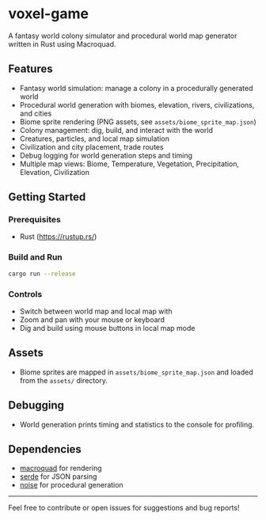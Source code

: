 # voxel-game

A fantasy world colony simulator and procedural world map generator written in Rust using Macroquad.

## Features
- Fantasy world simulation: manage a colony in a procedurally generated world
- Procedural world generation with biomes, elevation, rivers, civilizations, and cities
- Biome sprite rendering (PNG assets, see `assets/biome_sprite_map.json`)
- Colony management: dig, build, and interact with the world
- Creatures, particles, and local map simulation
- Civilization and city placement, trade routes
- Debug logging for world generation steps and timing
- Multiple map views: Biome, Temperature, Vegetation, Precipitation, Elevation, Civilization

## Getting Started

### Prerequisites
- Rust (https://rustup.rs/)

### Build and Run
```sh
cargo run --release
```

### Controls
- Switch between world map and local map with <Tab>
- Zoom and pan with your mouse or keyboard
- Dig and build using mouse buttons in local map mode

## Assets
- Biome sprites are mapped in `assets/biome_sprite_map.json` and loaded from the `assets/` directory.

## Debugging
- World generation prints timing and statistics to the console for profiling.

## Dependencies
- [macroquad](https://github.com/not-fl3/macroquad) for rendering
- [serde](https://serde.rs/) for JSON parsing
- [noise](https://crates.io/crates/noise) for procedural generation

---
Feel free to contribute or open issues for suggestions and bug reports!
